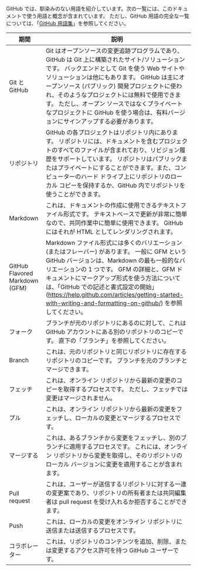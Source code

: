 GitHub では、馴染みのない用語を紹介しています。次の一覧には、このドキュメントで使う用語と概念が含まれています。 ただし、GitHub 用語の完全な一覧については、「[GitHub 用語集](https://docs.github.com/en/get-started/quickstart/github-glossary)」を参照してください。

| 期間 | 説明 |
| --- | --- |
| Git と GitHub | Git はオープンソースの変更追跡プログラムであり、GitHub は Git 上に構築されたサイト/ソリューションです。 バックエンドとして Git を使う Web サイトやソリューションは他にもあります。 GitHub は主にオープンソース (パブリック) 開発プロジェクトに使われ、そのようなプロジェクトには無料で使用できます。 ただし、オープン ソースではなくプライベートなプロジェクトに GitHub を使う場合は、有料バージョンにサインアップする必要があります。 |
| リポジトリ | GitHub の各プロジェクトはリポジトリ内にあります。 リポジトリには、ドキュメントを含むプロジェクトのすべてのファイルが含まれており、リビジョン履歴をサポートしています。 リポジトリはパブリックまたはプライベートにすることができます。また、コンピューターのハード ドライブ上にリポジトリのローカル コピーを保持するか、GitHub 内でリポジトリを使うことができます。 |
| Markdown | これは、ドキュメントの作成に使用できるテキストファイル形式です。 テキストベースで更新が非常に簡単なので、共同作業中に簡単に使用できます。 GitHub にはそれが HTML としてレンダリングされます。 |
| GitHub Flavored Markdown (GFM) | Markdown ファイル形式には多くのバリエーション (またはフレーバー) があります。 一般に GFM という GitHub バージョンは、Markdown の最も一般的なバリエーションの 1 つです。 GFM の詳細と、GFM ドキュメントにマークアップ形式を使う方法については、「GitHub での記述と書式設定の開始」(https://help.github.com/articles/getting-started-with-writing-and-formatting-on-github/) を参照してください。 |
| フォーク | ブランチが元のリポジトリにあるのに対して、これは GitHub アカウントにある別のリポジトリのコピーです。 直下の「ブランチ」を参照してください。 |
| Branch | これは、元のリポジトリと同じリポジトリに存在するリポジトリのコピーです。 ブランチを元のブランチとマージできます。 |
| フェッチ | これは、オンライン リポジトリから最新の変更のコピーを取得するプロセスです。 ただし、フェッチでは変更はマージされません。 |
| プル | これは、オンライン リポジトリから最新の変更をフェッチし、ローカルの変更とマージするプロセスです。 |
| マージする | これは、あるブランチから変更をフェッチし、別のブランチに適用するプロセスです。 これには、オンライン リポジトリから変更を取得し、そのリポジトリのローカル バージョンに変更を適用することが含まれます。 |
| Pull request | これは、ユーザーが送信するリポジトリに対する一連の変更案であり、リポジトリの所有者または共同編集者は pull request を受け入れるか拒否することができます。 |
| Push | これは、ローカルの変更をオンライン リポジトリに送信または送信するプロセスです。 |
| コラボレーター | これは、リポジトリのコンテンツを追加、削除、または変更するアクセス許可を持つ GitHub ユーザーです。 |
